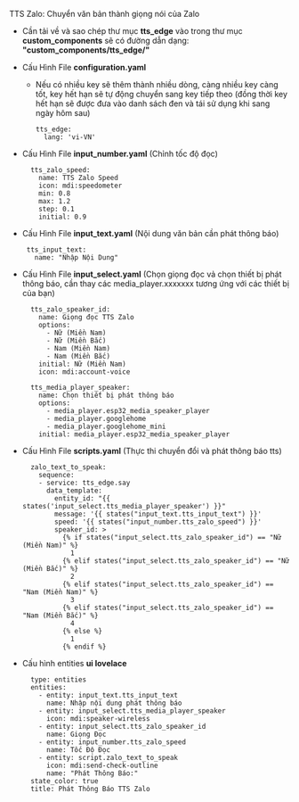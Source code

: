 TTS Zalo: Chuyển văn bản thành giọng nói của Zalo

- Cần tải về và sao chép thư mục <b>tts_edge</b> vào trong thư mục <b>custom_components</b> sẽ có đường dẫn dạng: <b>"custom_components/tts_edge/"</b>


- Cấu Hình File <b>configuration.yaml</b>
  - Nếu có nhiều key sẽ thêm thành nhiều dòng, càng nhiều key càng tốt, key hết hạn sẽ tự động chuyển sang key tiếp theo (đồng thời key hết hạn sẽ được đưa vào danh sách đen và tái sử dụng khi sang ngày hôm sau)
    
        tts_edge:
          lang: 'vi-VN'
    
- Cấu Hình File <b>input_number.yaml</b> (Chỉnh tốc độ đọc)


        tts_zalo_speed:
          name: TTS Zalo Speed
          icon: mdi:speedometer
          min: 0.8
          max: 1.2
          step: 0.1
          initial: 0.9


 - Cấu Hình File <b>input_text.yaml</b> (Nội dung văn bản cần phát thông báo)
 
        tts_input_text:
          name: "Nhập Nội Dung"

- Cấu Hình File <b>input_select.yaml</b> (Chọn giọng đọc vả chọn thiết bị phát thông báo, cần thay các media_player.xxxxxxx tương ứng với các thiết bị của bạn)

        tts_zalo_speaker_id:
          name: Giọng đọc TTS Zalo
          options:
            - Nữ (Miền Nam)
            - Nữ (Miền Bắc)
            - Nam (Miền Nam)
            - Nam (Miền Bắc)
          initial: Nữ (Miền Nam)
          icon: mdi:account-voice

        tts_media_player_speaker:
          name: Chọn thiết bị phát thông báo
          options:
            - media_player.esp32_media_speaker_player
            - media_player.googlehome
            - media_player.googlehome_mini
          initial: media_player.esp32_media_speaker_player


- Cấu Hình File <b>scripts.yaml</b> (Thực thi chuyển đổi và phát thông báo tts)
  
        zalo_text_to_speak:
          sequence:  
          - service: tts_edge.say
            data_template:
              entity_id: "{{ states('input_select.tts_media_player_speaker') }}"
              message: '{{ states("input_text.tts_input_text") }}'
              speed: '{{ states("input_number.tts_zalo_speed") }}'
              speaker_id: >
                {% if states("input_select.tts_zalo_speaker_id") == "Nữ (Miền Nam)" %}
                  1
                {% elif states("input_select.tts_zalo_speaker_id") == "Nữ (Miền Bắc)" %}
                  2
                {% elif states("input_select.tts_zalo_speaker_id") == "Nam (Miền Nam)" %}
                  3
                {% elif states("input_select.tts_zalo_speaker_id") == "Nam (Miền Bắc)" %}
                  4
                {% else %}
                  1
                {% endif %}

- Cấu hình entities <b>ui lovelace</b>

        type: entities
        entities:
          - entity: input_text.tts_input_text
            name: Nhập nội dung phát thông báo
          - entity: input_select.tts_media_player_speaker
            icon: mdi:speaker-wireless
          - entity: input_select.tts_zalo_speaker_id
            name: Giọng Đọc
          - entity: input_number.tts_zalo_speed
            name: Tốc Độ Đọc
          - entity: script.zalo_text_to_speak
            icon: mdi:send-check-outline
            name: "Phát Thông Báo:"
        state_color: true
        title: Phát Thông Báo TTS Zalo

